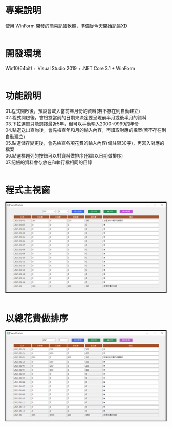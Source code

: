 # 專案說明  
使用 WinForm 開發的簡易記帳軟體，準備從今天開始記帳XD  
&emsp;  
# 開發環境  
Win10(64bit) + Visual Studio 2019 + .NET Core 3.1 + WinForm  
&emsp;  
# 功能說明  
01.程式開啟後，預設會載入當前年月份的資料(若不存在則自動建立)  
02.程式開啟後，會根據當前的日期來決定要呈現前半月或後半月的資料  
03.下拉選單只能選擇最近5年，但可以手動輸入2000~9999的年份  
04.點選送出查詢後，會先檢查年和月的輸入內容，再讀取對應的檔案(若不存在則自動建立)  
05.點選儲存變更後，會先檢查各項花費的輸入內容(備註限30字)，再寫入對應的檔案  
06.點選標題列的按鈕可以對資料做排序(預設以日期做排序)  
07.記帳的資料會存放在和執行檔相同的目錄  
&emsp;  
# 程式主視窗  
![image](https://github.com/Jacky20200711/SpendTracker/blob/master/DEMO_01.PNG?raw=true)  
&emsp;  
# 以總花費做排序  
![image](https://github.com/Jacky20200711/SpendTracker/blob/master/DEMO_02.PNG?raw=true)  
&emsp;  
  
